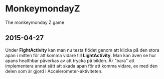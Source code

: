 # MonkeymondayZ
The monkeymonday Z game


## 2015-04-27
Under **FightActivity** kan man nu testa flödet genom att klicka på den stora apan i mitten för att komma vidare till **LightActivity**. Man kan även se hur apans healthbar påverkas av att trycka på bilden. Är "bara" att implementera annat sätt att skada apan för att komma vidare, ex med den delen som är gjord i Accelerometer-aktiviteten.
